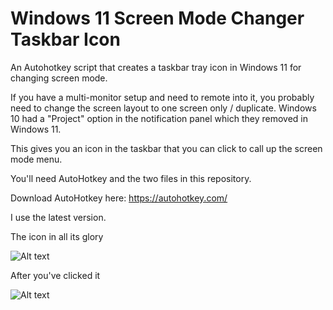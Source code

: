 # Windows 11 Screen Mode Changer Taskbar Icon
An Autohotkey script that creates a taskbar tray icon in Windows 11 for changing screen mode.

If you have a multi-monitor setup and need to remote into it, you probably need to change the screen layout to one screen only / duplicate.
Windows 10 had a "Project" option in the notification panel which they removed in Windows 11.

This gives you an icon in the taskbar that you can click to call up the screen mode menu.

You'll need AutoHotkey and the two files in this repository.

Download AutoHotkey here: https://autohotkey.com/

I use the latest version.

The icon in all its glory

![Alt text](https://imgur.com/7na1n31.jpg "Icon")

After you've clicked it

![Alt text](https://imgur.com/a0rOVPJ.jpg "Project Menu")
